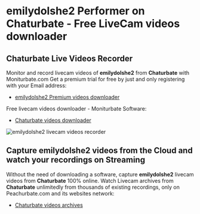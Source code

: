 # emilydolshe2 Performer on Chaturbate - Free LiveCam videos downloader

## Chaturbate Live Videos Recorder

Monitor and record livecam videos of **emilydolshe2** from **Chaturbate** with Moniturbate.com
Get a premium trial for free by just and only registering with your Email address:
* [emilydolshe2 Premium videos downloader](https://moniturbate.com/request-demo-licence-key.html)

Free livecam videos downloader - Moniturbate Software:
* [Chaturbate videos downloader](https://moniturbate.com/moniturbate-download-software.html)

![emilydolshe2 livecam videos recorder](https://peachurnet.com/templates/moniturbate-software.png)


## Capture emilydolshe2 videos from the Cloud and watch your recordings on Streaming

Without the need of downloading a software, capture **emilydolshe2** livecam videos from **Chaturbate** 100% online.
Watch Livecam archives from **Chaturbate** unlimitedly from thousands of existing recordings, only on Peachurbate.com and its websites network:
* [Chaturbate videos archives](https://peachurnet.com/)